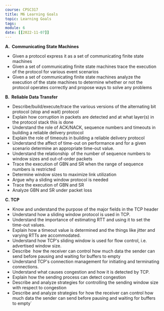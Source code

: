 ```yaml
---
course: CPSC317
title: M6 Learning Goals
topic: Learning Goals
tags:
module: 6
date: [[2022-11-07]]
---
```


**A.  Communicating State Machines**
-  Given a protocol express it as a set of communicating finite state machines
-  Given a set of communicating finite state machines trace the execution of the protocol for various event scenarios
-  Given a set of communicating finite state machines analyze the execution of the state machines to determine whether or not the protocol operates correctly and propose ways to solve any problems

**B.  Reliable Data Transfer**
-  Describe/build/execute/trace the various versions of the alternating bit protocol (stop and wait) protocol
-  Explain how corruption in packets are detected and at what layer(s) in the protocol stack this is done
-  Understand the role of ACK/NACK, sequence numbers and timeouts in building a reliable delivery protocol
-  Explain the role of timeouts in building a reliable delivery protocol
-  Understand the affect of time-out on performance and for a given scenario determine an appropriate time-out value.
-  Understand the relationship  of the number of sequence numbers to window sizes and out-of-order packets
-  Trace the execution of GBN and SR when the range of sequence numbers is restricted
-  Determine window sizes to maximize link utilization
-  Argue why a sliding window protocol is needed
-  Trace the execution of GBN and SR
-  Analyze GBN and SR under packet loss

**C. TCP**
-  Know and understand the purpose of the major fields in the TCP header
-  Understand how a sliding window protocol is used in TCP.
-  Understand the importance of estimating RTT and using it to set the time-out values.
-  Explain how a timeout value is determined and the things like jitter and varying RTTs are accommodated.
-  Understand how TCP's sliding window is used for flow control, i.e. advertised window size.
-  Describe  how the receiver can control how much data the sender can send before pausing and waiting for buffers to empty
-  Understand TCP's connection management for initiating and terminating connections.
-  Understand what causes congestion and how it is detected by TCP.
-  Explain how the sending process can detect congestion
-  Describe and analyze strategies for controlling the sending window size with respect to congestion
-  Describe and analyze strategies for how the receiver can control how much data the sender can send before pausing and waiting for buffers to empty`